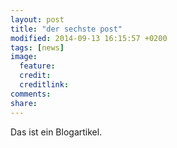 ```yaml
---
layout: post
title: "der sechste post"
modified: 2014-09-13 16:15:57 +0200
tags: [news]
image:
  feature: 
  credit: 
  creditlink: 
comments: 
share: 
---
```

Das ist ein Blogartikel.
